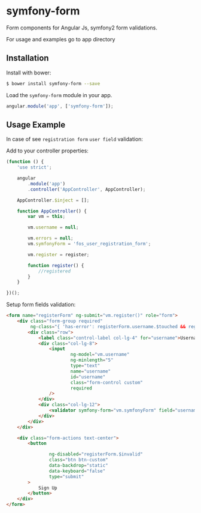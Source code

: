 symfony-form
======================

Form components for Angular Js, symfony2 form validations.

For usage and examples go to app directory

## Installation

Install with bower:

```bash
$ bower install symfony-form --save
```

Load the `symfony-form` module in your app.

```javascript
angular.module('app', ['symfony-form']);
```

## Usage Example

In case of see `registration form` `user field` validation:

Add to your controller properties:
```javascript
(function () {
    'use strict';

    angular
        .module('app')
        .controller('AppController', AppController);

    AppController.$inject = [];

    function AppController() {
        var vm = this;

        vm.username = null;

        vm.errors = null;
        vm.symfonyForm = 'fos_user_registration_form';

        vm.register = register;

        function register() {
            //registered
        }
    }

})();
```

Setup form fields validation:

```html
<form name="registerForm" ng-submit="vm.register()" role="form">
    <div class="form-group required"
         ng-class="{ 'has-error': registerForm.username.$touched && registerForm.username.$invalid }">
        <div class="row">
            <label class="control-label col-lg-4" for="username">Username:</label>
            <div class="col-lg-8">
                <input
                        ng-model="vm.username"
                        ng-minlength="5"
                        type="text"
                        name="username"
                        id="username"
                        class="form-control custom"
                        required
                />
            </div>
            <div class="col-lg-12">
                <validator symfony-form="vm.symfonyForm" field="username" model="vm.username" errors="vm.errors"></validator>
            </div>
        </div>
    </div>

    <div class="form-actions text-center">
        <button

                ng-disabled="registerForm.$invalid"
                class="btn btn-custom"
                data-backdrop="static"
                data-keyboard="false"
                type="submit"
        >
            Sign Up
        </button>
    </div>
</form>
```